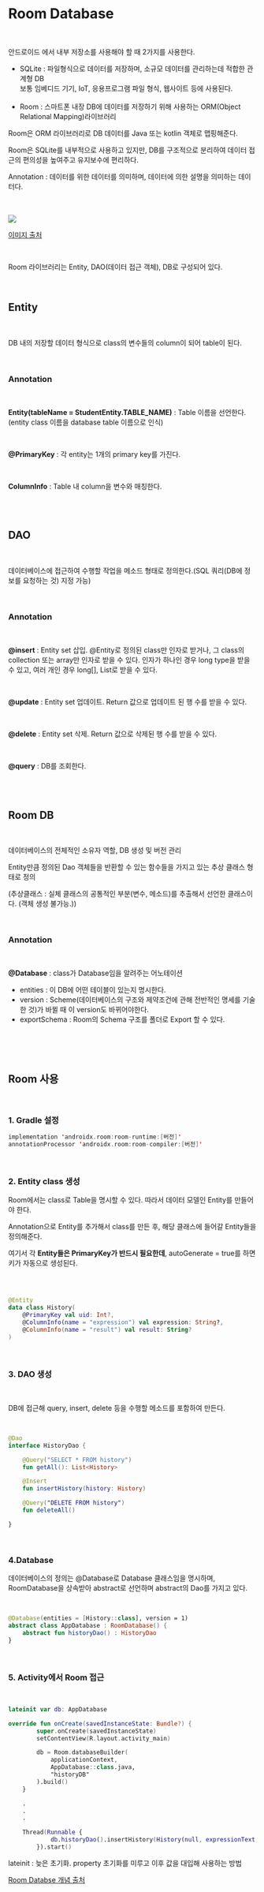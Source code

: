 # Room Database

<br>

안드로이드 에서 내부 저장소를 사용해야 할 때 2가지를 사용한다. <br>

-   SQLite : 파일형식으로 데이터를 저장하며, 소규모 데이터를 관리하는데 적합한 관계형 DB <br> 보통 임베디드 기기, IoT, 응용프로그램 파일 형식, 웹사이트 등에 사용된다. <br><br>
-   Room : 스마트폰 내장 DB에 데이터를 저장하기 위해 사용하는 ORM(Object Relational Mapping)라이브러리

Room은 ORM 라이브러리로 DB 데이터를 Java 또는 kotlin 객체로 맵핑해준다.

Room은 SQLite를 내부적으로 사용하고 있지만, DB를 구조적으로 분리하여 데이터 접근의 편의성을 높여주고 유지보수에 편리하다.

Annotation : 데이터를 위한 데이터를 의미하며, 데이터에 의한 설명을 의미하는 데이터다.

<br>

<br>

<img src="https://developer.android.com/images/training/data-storage/room_architecture.png?hl=ko">

[이미지 출처]("https://developer.android.com/images/training/data-storage/room_architecture.png?hl=ko")

<br>

Room 라이브러리는 Entity, DAO(데이터 접근 객체), DB로 구성되어 있다.

<br>

## Entity

<br>

DB 내의 저장할 데이터 형식으로 class의 변수들의 column이 되어 table이 된다.

<br>

### Annotation

<br>

**Entity(tableName = StudentEntity.TABLE_NAME)** : Table 이름을 선언한다. (entity class 이름을 database table 이름으로 인식)

<br>

**@PrimaryKey** : 각 entity는 1개의 primary key를 가진다.

<br>

**ColumnInfo** : Table 내 column을 변수와 매칭한다.

<br>

<br>

## DAO

<br>

데이터베이스에 접근하여 수행할 작업을 메소드 형태로 정의한다.(SQL 쿼리(DB에 정보를 요청하는 것) 지정 가능)

<br>

### Annotation

<br>

**@insert** : Entity set 삽입. @Entity로 정의된 class만 인자로 받거나, 그 class의 collection 또는 array만 인자로 받을 수 있다. 인자가 하나인 경우 long type을 받을 수 있고, 여러 개인 경우 long[], List로 받을 수 있다.

<br>

**@update** : Entity set 업데이트. Return 값으로 업데이트 된 행 수를 받을 수 있다.

<br>

**@delete** : Entity set 삭제. Return 값으로 삭제된 행 수를 받을 수 있다.

<br>

**@query** : DB를 조회한다.

<br>

<br>

## Room DB

<br>

데이터베이스의 전체적인 소유자 역할, DB 생성 및 버전 관리

Entity만큼 정의된 Dao 객체들을 반환할 수 있는 함수들을 가지고 있는 추상 클래스 형태로 정의

(추상클래스 : 실체 클래스의 공통적인 부분(변수, 메소드)를 추출해서 선언한 클래스이다. (객체 생성 불가능.))

<br>

### Annotation

<br>

**@Database** : class가 Database임을 알려주는 어노테이션

-   entities : 이 DB에 어떤 테이블이 있는지 명시한다.
-   version : Scheme(데이터베이스의 구조와 제약조건에 관해 전반적인 명세를 기술한 것)가 바뀔 때 이 version도 바뀌어야한다.
-   exportSchema : Room의 Schema 구조를 폴더로 Export 할 수 있다.

<br>

<br>

<br>

## Room 사용

<br>

### 1. Gradle 설정

```kotlin
implementation 'androidx.room:room-runtime:[버전]'
annotationProcessor 'androidx.room:room-compiler:[버전]'
```

<br>

### 2. Entity class 생성

Room에서는 class로 Table을 명시할 수 있다. 따라서 데이터 모델인 Entity를 만들어야 한다.

Annotation으로 Entity를 추가해서 class를 만든 후, 해당 클래스에 들어갈 Entity들을 정의해준다.

여기서 각 **Entity들은 PrimaryKey가 반드시 필요한데**, autoGenerate = true를 하면 키가 자동으로 생성된다.

<br>

```kotlin

@Entity
data class History(
    @PrimaryKey val uid: Int?,
    @ColumnInfo(name = "expression") val expression: String?,
    @ColumnInfo(name = "result") val result: String?
)
```

<br>

### 3. DAO 생성

<br>

DB에 접근해 query, insert, delete 등을 수행할 메소드를 포함하여 만든다.

<br>

```kotlin
@Dao
interface HistoryDao {

    @Query("SELECT * FROM history")
    fun getAll(): List<History>

    @Insert
    fun insertHistory(history: History)

    @Query("DELETE FROM history")
    fun deleteAll()

}
```

<br>

### 4.Database

데이터베이스의 정의는 @Database로 Database 클래스임을 명시하며, RoomDatabase을 상속받아 abstract로 선언하며 abstract의 Dao를 가지고 있다.

<br>

```kotlin
@Database(entities = [History::class], version = 1)
abstract class AppDatabase : RoomDatabase() {
    abstract fun historyDao() : HistoryDao
}
```

<br>

### 5. Activity에서 Room 접근

<br>

```kotlin
lateinit var db: AppDatabase

override fun onCreate(savedInstanceState: Bundle?) {
        super.onCreate(savedInstanceState)
        setContentView(R.layout.activity_main)

        db = Room.databaseBuilder(
            applicationContext,
            AppDatabase::class.java,
            "historyDB"
        ).build()
    }

    .
    .
    .

    Thread(Runnable {
            db.historyDao().insertHistory(History(null, expressionText, resultText))
        }).start()
```

lateinit : 늦은 초기화. property 초기화를 미루고 이후 값을 대입해 사용하는 방법

[Room Databse 개념 출처](https://velog.io/@ryalya/Android-DB-Room%EC%9D%B4%EB%9E%80)

<br>

<br>

<br>

<br>

# 확장 함수

<br>

코틀린은 클래스를 확장해서 새로운 기능을 개발할 수 있도록 지원한다.

이 확장 기능은 다른 클래스로부터 상속을 받지 않아도 되고, 어떤 디자인 패턴을 이용해서 확장하는 것도 아니다.

클래스 확장 개념을 사용하면 **외부 라이브러리가 제공하는 자체 클래스는 변경할 수 없지만 이를 확장하며 개발자가 원하는 새로운 함수들을 만들 수 있게 된다. <br> 또 클래스를 확장하면서 만든 새로운 함수들을 마치 외부 라이브러리 클래스가 제공하는 함수인것 처럼 사용할 수 있다.**

```kotlin
fun String.isNumber(): Boolean {
    return try {
        this.toBigInteger()
        true
    } catch (e: NumberFormatException) {
        false
    }
}
```

calculator 챕터의 확장 함수

<br>

<br>

<br>

---
